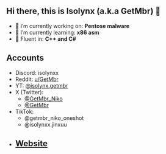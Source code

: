 ## Hi there, this is Isolynx (a.k.a GetMbr) 👋

- 🔭 I’m currently working on: **Pentose malware**
- 🌱 I’m currently learning: **x86 asm**
- 🙌 Fluent in: **C++ and C#**

## Accounts
- Discord: isolynxx
- Reddit: [u/GetMbr](https://reddit.com/u/GetMbr)
- YT: [@isolynx.getmbr](https://youtube.com/@isolynx.getmbr)
- X (Twitter):
   - [@GetMbr_Niko](https://x.com/@GetMbr_Niko)
   - [@GetMbr](https://x.com/@GetMbr)
- TikTok:
   - @getmbr_niko_oneshot
   - @isolynxx.jinxuu
- ## [Website](https://isolynx.carrd.co)
  

